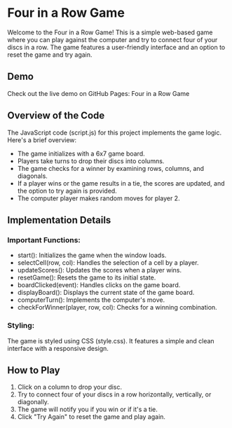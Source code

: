 # Four in a Row Game

Welcome to the Four in a Row Game! This is a simple web-based game where you can play against the computer and try to connect four of your discs in a row. The game features a user-friendly interface and an option to reset the game and try again.

## Demo

Check out the live demo on GitHub Pages: Four in a Row Game

## Overview of the Code

The JavaScript code (script.js) for this project implements the game logic. Here's a brief overview:

- The game initializes with a 6x7 game board.
- Players take turns to drop their discs into columns.
- The game checks for a winner by examining rows, columns, and diagonals.
- If a player wins or the game results in a tie, the scores are updated, and the option to try again is provided.
- The computer player makes random moves for player 2.

## Implementation Details

### Important Functions:
- start(): Initializes the game when the window loads.
- selectCell(row, col): Handles the selection of a cell by a player.
- updateScores(): Updates the scores when a player wins.
- resetGame(): Resets the game to its initial state.
- boardClicked(event): Handles clicks on the game board.
- displayBoard(): Displays the current state of the game board.
- computerTurn(): Implements the computer's move.
- checkForWinner(player, row, col): Checks for a winning combination.

### Styling:
The game is styled using CSS (style.css). It features a simple and clean interface with a responsive design.

## How to Play

1. Click on a column to drop your disc.
2. Try to connect four of your discs in a row horizontally, vertically, or diagonally.
3. The game will notify you if you win or if it's a tie.
4. Click "Try Again" to reset the game and play again.